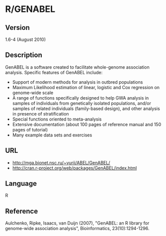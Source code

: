 # R/GENABEL

## Version
1.6-4 (August 2010)

## Description
GenABEL is a software created to facilitate whole-genome association analysis. Specific features of GenABEL include:
* Support of modern methods for analysis in outbred populations
* Maximum Likelihood estimation of linear, logistic and Cox regression on genome-wide scale
* A range of functions specifically designed to help GWA analysis in samples of individuals from genetically isolated populations, and/or samples of related individuals (family-based design), and other analysis in presence of stratification
* Special functions oriented to meta-analysis
* Extensive documentation (about 100 pages of reference manual and 150 pages of tutorial)
* Many example data sets and exercises

## URL
* http://mga.bionet.nsc.ru/~yurii/ABEL/GenABEL/
* http://cran.r-project.org/web/packages/GenABEL/index.html

## Language
R

## Reference
Aulchenko, Ripke, Isaacs, van Duijn (2007), "GenABEL: an R library for genome-wide association analysis", Bioinformatics, 23(10):1294-1296.